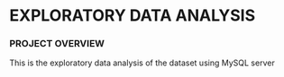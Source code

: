 # EXPLORATORY DATA ANALYSIS
### PROJECT OVERVIEW
This is the exploratory data analysis of the dataset using MySQL server
